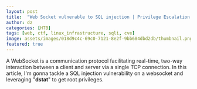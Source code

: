 ```yaml
---
layout: post
title:  "Web Socket vulnerable to SQL injection | Privilege Escalation via Doas"
author: dz
categories: [HTB]
tags: [web, ctf, linux_infrastructure, sqli, cve]
image: assets/images/018d9c4c-69c0-7121-8e2f-9bb684dbd2db/thumbnail.png
featured: true
---
```


A WebSocket is a communication protocol facilitating real-time, two-way interaction between a client and server via a single TCP connection. In this article, I'm gonna tackle a SQL injection vulnerability on a websocket and leveraging "**dstat**" to get root privileges.